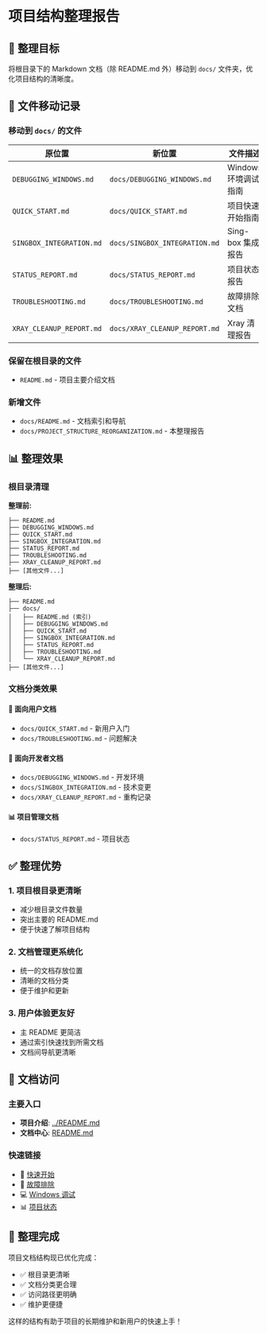 # 项目结构整理报告

## 📁 整理目标

将根目录下的 Markdown 文档（除 README.md 外）移动到 `docs/` 文件夹，优化项目结构的清晰度。

## 🔄 文件移动记录

### 移动到 `docs/` 的文件

| 原位置 | 新位置 | 文件描述 |
|--------|--------|----------|
| `DEBUGGING_WINDOWS.md` | `docs/DEBUGGING_WINDOWS.md` | Windows 环境调试指南 |
| `QUICK_START.md` | `docs/QUICK_START.md` | 项目快速开始指南 |
| `SINGBOX_INTEGRATION.md` | `docs/SINGBOX_INTEGRATION.md` | Sing-box 集成报告 |
| `STATUS_REPORT.md` | `docs/STATUS_REPORT.md` | 项目状态报告 |
| `TROUBLESHOOTING.md` | `docs/TROUBLESHOOTING.md` | 故障排除文档 |
| `XRAY_CLEANUP_REPORT.md` | `docs/XRAY_CLEANUP_REPORT.md` | Xray 清理报告 |

### 保留在根目录的文件

- `README.md` - 项目主要介绍文档

### 新增文件

- `docs/README.md` - 文档索引和导航
- `docs/PROJECT_STRUCTURE_REORGANIZATION.md` - 本整理报告

## 📊 整理效果

### 根目录清理
**整理前:**
```
├── README.md
├── DEBUGGING_WINDOWS.md
├── QUICK_START.md
├── SINGBOX_INTEGRATION.md
├── STATUS_REPORT.md
├── TROUBLESHOOTING.md
├── XRAY_CLEANUP_REPORT.md
├── [其他文件...]
```

**整理后:**
```
├── README.md
├── docs/
│   ├── README.md (索引)
│   ├── DEBUGGING_WINDOWS.md
│   ├── QUICK_START.md
│   ├── SINGBOX_INTEGRATION.md
│   ├── STATUS_REPORT.md
│   ├── TROUBLESHOOTING.md
│   └── XRAY_CLEANUP_REPORT.md
├── [其他文件...]
```

### 文档分类效果

#### 🎯 面向用户文档
- `docs/QUICK_START.md` - 新用户入门
- `docs/TROUBLESHOOTING.md` - 问题解决

#### 🔧 面向开发者文档  
- `docs/DEBUGGING_WINDOWS.md` - 开发环境
- `docs/SINGBOX_INTEGRATION.md` - 技术变更
- `docs/XRAY_CLEANUP_REPORT.md` - 重构记录

#### 📊 项目管理文档
- `docs/STATUS_REPORT.md` - 项目状态

## ✅ 整理优势

### 1. **项目根目录更清晰**
- 减少根目录文件数量
- 突出主要的 README.md
- 便于快速了解项目结构

### 2. **文档管理更系统化**
- 统一的文档存放位置
- 清晰的文档分类
- 便于维护和更新

### 3. **用户体验更友好**
- 主 README 更简洁
- 通过索引快速找到所需文档
- 文档间导航更清晰

## 🔗 文档访问

### 主要入口
- **项目介绍**: [../README.md](../README.md)
- **文档中心**: [README.md](README.md)

### 快速链接
- 🚀 [快速开始](QUICK_START.md)
- 🔧 [故障排除](TROUBLESHOOTING.md)  
- 💻 [Windows 调试](DEBUGGING_WINDOWS.md)
- 📊 [项目状态](STATUS_REPORT.md)

## 🎉 整理完成

项目文档结构现已优化完成：
- ✅ 根目录更清晰
- ✅ 文档分类更合理
- ✅ 访问路径更明确
- ✅ 维护更便捷

这样的结构有助于项目的长期维护和新用户的快速上手！